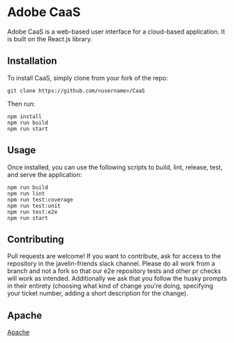 # Adobe CaaS

Adobe CaaS is a web-based user interface for a cloud-based application. It is built on the React.js library.

## Installation

To install CaaS, simply clone from your fork of the repo:

```
git clone https://github.com/<username>/CaaS
```

Then run:
```
npm install
npm run build
npm run start
```

## Usage

Once installed, you can use the following scripts to build, lint, release, test, and serve the application:

```
npm run build
npm run lint
npm run test:coverage
npm run test:unit
npm run test:e2e
npm run start
```

## Contributing

Pull requests are welcome!  If you want to contribute, ask for access to the repository in the javelin-friends slack channel.  Please do all work from a branch and not a fork so that our e2e repository tests and other pr checks will work as intended.  Additionally we ask that you follow the husky prompts in their entirety (choosing what kind of change you're doing, specifying your ticket number, adding a short description for the change).

## Apache

[Apache](https://choosealicense.com/licenses/apache/) 

